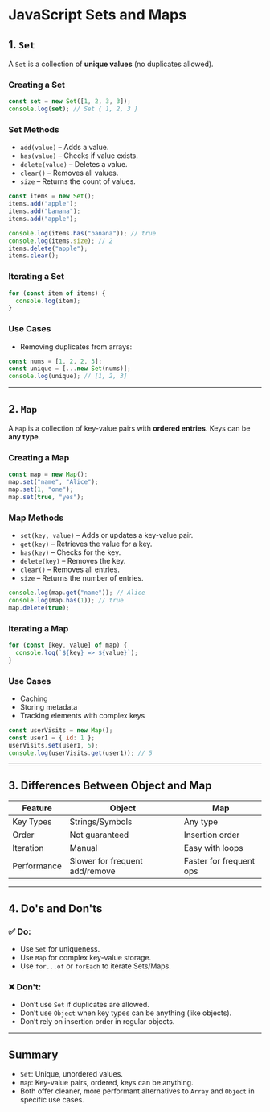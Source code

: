 # JavaScript Sets and Maps

## 1. `Set`

A `Set` is a collection of **unique values** (no duplicates allowed).

### Creating a Set

```js
const set = new Set([1, 2, 3, 3]);
console.log(set); // Set { 1, 2, 3 }
```

### Set Methods

- `add(value)` – Adds a value.
- `has(value)` – Checks if value exists.
- `delete(value)` – Deletes a value.
- `clear()` – Removes all values.
- `size` – Returns the count of values.

```js
const items = new Set();
items.add("apple");
items.add("banana");
items.add("apple");

console.log(items.has("banana")); // true
console.log(items.size); // 2
items.delete("apple");
items.clear();
```

### Iterating a Set

```js
for (const item of items) {
  console.log(item);
}
```

### Use Cases

- Removing duplicates from arrays:

```js
const nums = [1, 2, 2, 3];
const unique = [...new Set(nums)];
console.log(unique); // [1, 2, 3]
```

---

## 2. `Map`

A `Map` is a collection of key-value pairs with **ordered entries**. Keys can be **any type**.

### Creating a Map

```js
const map = new Map();
map.set("name", "Alice");
map.set(1, "one");
map.set(true, "yes");
```

### Map Methods

- `set(key, value)` – Adds or updates a key-value pair.
- `get(key)` – Retrieves the value for a key.
- `has(key)` – Checks for the key.
- `delete(key)` – Removes the key.
- `clear()` – Removes all entries.
- `size` – Returns the number of entries.

```js
console.log(map.get("name")); // Alice
console.log(map.has(1)); // true
map.delete(true);
```

### Iterating a Map

```js
for (const [key, value] of map) {
  console.log(`${key} => ${value}`);
}
```

### Use Cases

- Caching
- Storing metadata
- Tracking elements with complex keys

```js
const userVisits = new Map();
const user1 = { id: 1 };
userVisits.set(user1, 5);
console.log(userVisits.get(user1)); // 5
```

---

## 3. Differences Between Object and Map

| Feature     | Object                         | Map                     |
| ----------- | ------------------------------ | ----------------------- |
| Key Types   | Strings/Symbols                | Any type                |
| Order       | Not guaranteed                 | Insertion order         |
| Iteration   | Manual                         | Easy with loops         |
| Performance | Slower for frequent add/remove | Faster for frequent ops |

---

## 4. Do's and Don'ts

### ✅ Do:

- Use `Set` for uniqueness.
- Use `Map` for complex key-value storage.
- Use `for...of` or `forEach` to iterate Sets/Maps.

### ❌ Don't:

- Don’t use `Set` if duplicates are allowed.
- Don’t use `Object` when key types can be anything (like objects).
- Don’t rely on insertion order in regular objects.

---

## Summary

- `Set`: Unique, unordered values.
- `Map`: Key-value pairs, ordered, keys can be anything.
- Both offer cleaner, more performant alternatives to `Array` and `Object` in specific use cases.
